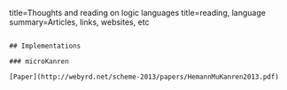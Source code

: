 title=Thoughts and reading on logic languages
title=reading, language
summary=Articles, links, websites, etc
~~~~~~

## Implementations

### microKanren

[Paper](http://webyrd.net/scheme-2013/papers/HemannMuKanren2013.pdf)

